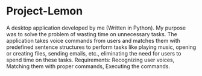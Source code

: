 # Project-Lemon
A desktop application developed by me (Written in Python).
My purpose was to solve the problem of wasting time on unnecessary tasks.
The application takes voice commands from users and matches them with predefined sentence
structures to perform tasks like playing music, opening or creating files, sending emails, etc.,
eliminating the need for users to spend time on these tasks.
Requirements: Recognizing user voices, Matching them with proper commands, Executing the
commands.
